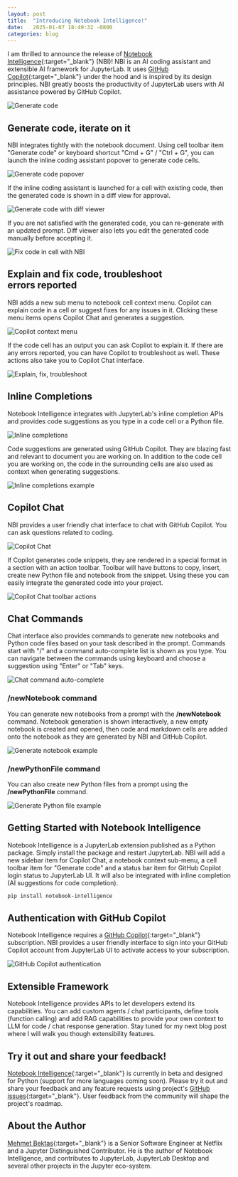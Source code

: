 ```yaml
---
layout: post
title:  "Introducing Notebook Intelligence!"
date:   2025-01-07 18:49:32 -0800
categories: blog
---
```

I am thrilled to announce the release of [Notebook Intelligence](https://github.com/mbektas/notebook-intelligence){:target="_blank"} (NBI)! NBI is an AI coding assistant and extensible AI framework for JupyterLab. It uses [GitHub Copilot](https://github.com/features/copilot){:target="_blank"} under the hood and is inspired by its design principles. NBI greatly boosts the productivity of JupyterLab users with AI assistance powered by GitHub Copilot.

![Generate code](/notebook-intelligence/assets/images/generate-code.gif)

## Generate code, iterate on it
NBI integrates tightly with the notebook document. Using cell toolbar item "Generate code" or keyboard shortcut "Cmd + G" / "Ctrl + G", you can launch the inline coding assistant popover to generate code cells.

![Generate code popover](/notebook-intelligence/assets/images/generate-code-popover.png)

If the inline coding assistant is launched for a cell with existing code, then the generated code is shown in a diff view for approval.

![Generate code with diff viewer](/notebook-intelligence/assets/images/generate-code4-cropped.png)

If you are not satisfied with the generated code, you can re-generate with an updated prompt. Diff viewer also lets you edit the generated code manually before accepting it.

![Fix code in cell with NBI](/notebook-intelligence/assets/images/fix-diff.gif)

## Explain and fix code, troubleshoot errors reported

NBI adds a new sub menu to notebook cell context menu. Copilot can explain code in a cell or suggest fixes for any issues in it. Clicking these menu items opens Copilot Chat and generates a suggestion.

![Copilot context menu](/notebook-intelligence/assets/images/copilot-context-menu.png)

If the code cell has an output you can ask Copilot to explain it. If there are any errors reported, you can have Copilot to troubleshoot as well. These actions also take you to Copilot Chat interface.

![Explain, fix, troubleshoot](/notebook-intelligence/assets/images/explain-fix-troubleshoot.gif)

## Inline Completions

Notebook Intelligence integrates with JupyterLab's inline completion APIs and provides code suggestions as you type in a code cell or a Python file.

![Inline completions](/notebook-intelligence/assets/images/inline-completion.png)

Code suggestions are generated using GitHub Copilot. They are blazing fast and relevant to document you are working on. In addition to the code cell you are working on, the code in the surrounding cells are also used as context when generating suggestions.

![Inline completions example](/notebook-intelligence/assets/images/inline-completions.gif)

## Copilot Chat

NBI provides a user friendly chat interface to chat with GitHub Copilot. You can ask questions related to coding.

![Copilot Chat](/notebook-intelligence/assets/images/copilot-chat.gif)

If Copilot generates code snippets, they are rendered in a special format in a section with an action toolbar. Toolbar will have buttons to copy, insert, create new Python file and notebook from the snippet. Using these you can easily integrate the generated code into your project.

![Copilot Chat toolbar actions](/notebook-intelligence/assets/images/copilot-chat-toolbar.gif)

## Chat Commands

Chat interface also provides commands to generate new notebooks and Python code files based on your task described in the prompt. Commands start with "/" and a command auto-complete list is shown as you type. You can navigate between the commands using keyboard and choose a suggestion using "Enter" or "Tab" keys.

![Chat command auto-complete](/notebook-intelligence/assets/images/copilot-chat.png)

### /newNotebook command

You can generate new notebooks from a prompt with the **/newNotebook** command. Notebook generation is shown interactively, a new empty notebook is created and opened, then code and markdown cells are added onto the notebook as they are generated by NBI and GitHub Copilot.

![Generate notebook example](/notebook-intelligence/assets/images/new-notebook.gif)

### /newPythonFile command

You can also create new Python files from a prompt using the **/newPythonFile** command.

![Generate Python file example](/notebook-intelligence/assets/images/new-python-file.gif)

## Getting Started with Notebook Intelligence

Notebook Intelligence is a JupyterLab extension published as a Python package. Simply install the package and restart JupyterLab. NBI will add a new sidebar item for Copilot Chat, a notebook context sub-menu, a cell toolbar item for "Generate code" and a status bar item for GitHub Copilot login status to JupyterLab UI. It will also be integrated with inline completion (AI suggestions for code completion).

```bash
pip install notebook-intelligence
```

## Authentication with GitHub Copilot

Notebook Intelligence requires a [GitHub Copilot](https://github.com/features/copilot){:target="_blank"} subscription. NBI provides a user friendly interface to sign into your GitHub Copilot account from JupyterLab UI to activate access to your subscription.

![GitHub Copilot authentication](/notebook-intelligence/assets/images/github-auth.gif)

## Extensible Framework

Notebook Intelligence provides APIs to let developers extend its capabilities. You can add custom agents / chat participants, define tools (function calling) and add RAG capabilities to provide your own context to LLM for code / chat response generation. Stay tuned for my next blog post where I will walk you though extensibility features.

## Try it out and share your feedback!

[Notebook Intelligence](https://github.com/mbektas/notebook-intelligence){:target="_blank"} is currently in beta and designed for Python (support for more languages coming soon). Please try it out and share your feedback and any feature requests using project's [GitHub issues](https://github.com/mbektas/notebook-intelligence/issues){:target="_blank"}. User feedback from the community will shape the project's roadmap.

## About the Author

[Mehmet Bektas](https://www.linkedin.com/in/mehmet-bektas){:target="_blank"} is a Senior Software Engineer at Netflix and a Jupyter Distinguished Contributor. He is the author of Notebook Intelligence, and contributes to JupyterLab, JupyterLab Desktop and several other projects in the Jupyter eco-system.
